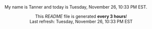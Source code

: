 My name is Tanner and today is Tuesday, November 26, 10:33 PM EST.

<p align="center">This <i>README</i> file is generated <b>every 3 hours</b>!</br>Last refresh: Tuesday, November 26, 10:33 PM EST<br /></p>
